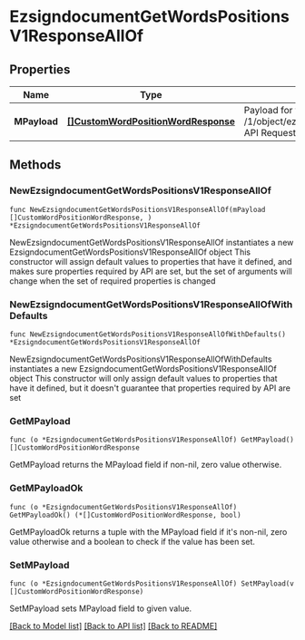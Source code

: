 # EzsigndocumentGetWordsPositionsV1ResponseAllOf

## Properties

Name | Type | Description | Notes
------------ | ------------- | ------------- | -------------
**MPayload** | [**[]CustomWordPositionWordResponse**](CustomWordPositionWordResponse.md) | Payload for the /1/object/ezsigndocument/{pkiEzsigndocumentID}/getWordsPositions API Request | 

## Methods

### NewEzsigndocumentGetWordsPositionsV1ResponseAllOf

`func NewEzsigndocumentGetWordsPositionsV1ResponseAllOf(mPayload []CustomWordPositionWordResponse, ) *EzsigndocumentGetWordsPositionsV1ResponseAllOf`

NewEzsigndocumentGetWordsPositionsV1ResponseAllOf instantiates a new EzsigndocumentGetWordsPositionsV1ResponseAllOf object
This constructor will assign default values to properties that have it defined,
and makes sure properties required by API are set, but the set of arguments
will change when the set of required properties is changed

### NewEzsigndocumentGetWordsPositionsV1ResponseAllOfWithDefaults

`func NewEzsigndocumentGetWordsPositionsV1ResponseAllOfWithDefaults() *EzsigndocumentGetWordsPositionsV1ResponseAllOf`

NewEzsigndocumentGetWordsPositionsV1ResponseAllOfWithDefaults instantiates a new EzsigndocumentGetWordsPositionsV1ResponseAllOf object
This constructor will only assign default values to properties that have it defined,
but it doesn't guarantee that properties required by API are set

### GetMPayload

`func (o *EzsigndocumentGetWordsPositionsV1ResponseAllOf) GetMPayload() []CustomWordPositionWordResponse`

GetMPayload returns the MPayload field if non-nil, zero value otherwise.

### GetMPayloadOk

`func (o *EzsigndocumentGetWordsPositionsV1ResponseAllOf) GetMPayloadOk() (*[]CustomWordPositionWordResponse, bool)`

GetMPayloadOk returns a tuple with the MPayload field if it's non-nil, zero value otherwise
and a boolean to check if the value has been set.

### SetMPayload

`func (o *EzsigndocumentGetWordsPositionsV1ResponseAllOf) SetMPayload(v []CustomWordPositionWordResponse)`

SetMPayload sets MPayload field to given value.



[[Back to Model list]](../README.md#documentation-for-models) [[Back to API list]](../README.md#documentation-for-api-endpoints) [[Back to README]](../README.md)


